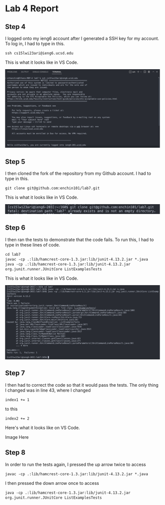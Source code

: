 # Lab 4 Report

## Step 4
I logged onto my ieng6 account after I generated a SSH key for my account. To log in, I had to type in this.

```
ssh cs15lwi23ari@ieng6.ucsd.edu
```

This is what it looks like in VS Code.

![Image](LogIn.png)

## Step 5
I then cloned the fork of the repository from my Github account. I had to type in this.

```
git clone git@github.com:enchin101/lab7.git
```
This is what it looks like in VS Code.

![Image](CloningFork.png)

## Step 6
I then ran the tests to demonstrate that the code fails. To run this, I had to type in these lines of code.

```
cd lab7
javac -cp .:lib/hamcrest-core-1.3.jar:lib/junit-4.13.2.jar *.java
java -cp .:lib/hamcrest-core-1.3.jar:lib/junit-4.13.2.jar org.junit.runner.JUnitCore ListExamplesTests
```

This is what it looks like in VS Code.

![Image](RunningTests.png)

## Step 7
I then had to correct the code so that it would pass the tests. The only thing I changed was in line 43, where I changed 

```
index1 += 1
````
to this

```
index2 += 2
```

Here's what it looks like on VS Code.

Image Here

## Step 8

In order to run the tests again, I pressed the up arrow twice to access
```
javac -cp .:lib/hamcrest-core-1.3.jar:lib/junit-4.13.2.jar *.java
```
I then pressed the down arrow once to access 
```
java -cp .:lib/hamcrest-core-1.3.jar:lib/junit-4.13.2.jar org.junit.runner.JUnitCore ListExamplesTests
```

